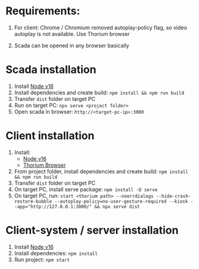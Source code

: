 # Requirements:
1) For client: Chrome / Chromium removed autoplay-policy flag, so video autoplay is not available.
   Use Thorium browser

2) Scada can be opened in any browser basically

# Scada installation
1) Install [Node v16](https://nodejs.org/download/release/v16.20.2/)
2) Install dependencies and create build: `npm install && npm run build`
3) Transfer `dist` folder on target PC
4) Run on target PC: `npx serve <project folder>`
5) Open scada in browser: `http://<target-pc-ip>:3000`

# Client installation
1) Install:
    - [Node v16](https://nodejs.org/download/release/v16.20.2/)
    - [Thorium Browser](https://thorium.rocks/)
2) From project folder, install dependencies and create build: `npm install && npm run build`
3) Transfer `dist` folder on target PC
4) On target PC, install serve package: `npm install -D serve`
5) On target PC,
   run: `start <thorium path> --noerrdialogs --hide-crash-restore-bubble --autoplay-policy=no-user-gesture-required --kiosk --app="http://127.0.0.1:3000/" && npx serve dist`

# Client-system / server installation
1) Install [Node v16](https://nodejs.org/download/release/v16.20.2/)
2) Install dependencies: `npm install`
3) Run project: `npm start`
